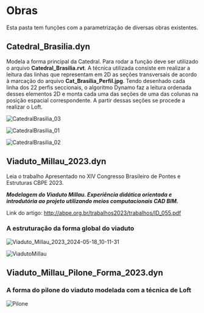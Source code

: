 # Obras 

Esta pasta tem funções com a parametrização de diversas obras existentes. 

## Catedral_Brasilia.dyn
Modela a forma principal da Catedral. Para rodar a função deve ser utilizado o arquivo **Catedral_Brasilia.rvt**. A técnica utilizada consiste em realizar a leitura das linhas que representam em 2D as seções transversais de acordo à marcação do arquivo **Cat_Brasilia_Perfil.jpg**. 
Tendo desenhado cada linha dos 22 perfis seccionais, o algoritmo Dynamo faz a leitura ordenada desses elementos 2D e monta cada uma das seções de uma das colunas na posição espacial correspondente. A partir dessas seções se procede a realizar o Loft.

![CatedralBrasilia_03](https://github.com/JLMenegotto/AulasBIM/assets/9437020/b7e68e1a-02c1-4436-b5d3-4991547c987b)

![CatedralBrasilia_01](https://github.com/JLMenegotto/AulasBIM/assets/9437020/ac4698a0-f8a5-482d-a890-a9bbf2c4f0ea)

![CatedralBrasilia_02](https://github.com/JLMenegotto/AulasBIM/assets/9437020/4a55d09c-9fad-4390-b4a6-9f0744708c22)

## Viaduto_Millau_2023.dyn
Leia o trabalho Apresentado no XIV Congresso Brasileiro de Pontes e Estruturas CBPE 2023.

***Modelagem do Viaduto Millau. Experiência didática orientada e introdutória ao projeto utilizando meios computacionais CAD BIM.*** 

Link do artigo: http://abpe.org.br/trabalhos2023/trabalhos/ID_055.pdf

### A estruturação da forma global do viaduto

![Viaduto_Millau_2023_2024-05-18_10-11-31](https://github.com/JLMenegotto/AulasBIM/assets/9437020/49a708d9-5f58-46cf-89cf-51c487c7f3d3)

![ViadutoMillau](https://github.com/JLMenegotto/AulasBIM/assets/9437020/de4afc5b-c652-4fc6-93d8-1104f04c209f)


## Viaduto_Millau_Pilone_Forma_2023.dyn
### A forma do pilone do viaduto modelada com a técnica de Loft

![Pilone](https://github.com/JLMenegotto/AulasBIM/assets/9437020/331f5d88-5666-4a43-ae55-42e1fa6dafb6)

